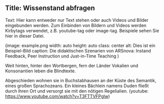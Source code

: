 Title: Wissenstand abfragen
----
Text:
Hier kann entweder nur Text stehen oder auch Videos und Bilder eingebunden werden. Zum Einbinden von Bildern und Videos werden Kirbytags verwendet, z.B. youtube-tag oder image-tag. Beispiele sehen Sie hier in dieser Datei.

(image: example.png width: auto height: auto class: center alt: Dies ist ein Beispiel-Bild caption: Die didaktischen Szenarien von ARSnova: Instand Feedback, Peer Instruction und Just-in-Time Teaching )

Weit hinten, hinter den Wortbergen, fern der Länder Vokalien und Konsonantien leben die Blindtexte.

Abgeschieden wohnen sie in Buchstabhausen an der Küste des Semantik, eines großen Sprachozeans. Ein kleines Bächlein namens Duden fließt durch ihren Ort und versorgt sie mit den nötigen Regelialien.
(youtube:  https://www.youtube.com/watch?v=T3FTTVFPglw)